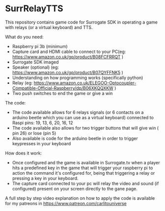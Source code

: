 # SurrRelayTTS

This repository contains game code for Surrogate SDK in operating a game with relays (or a virtual keyboard) and TTS.


What do you need:

- Raspberry pi 3b (minimum)
- Capture card and HDMI cable to connect to your PC(eg: https://www.amazon.co.uk/gp/product/B08FCFRRQT )
- Surrogate SDK imaged
- Speaker (optional) (eg: https://www.amazon.co.uk/gp/product/B07QYFFNK5 )
- Understanding on how programming works (specifically python)
- Relay (eg: https://www.amazon.co.uk/ELEGOO-Optocoupler-Compatible-Official-Raspberry/dp/B06XKQQXKW )
- Two push switches to end the game or give a win


The code:

- The code available allows for 6 relays signals (or 6 contacts on a arduino beetle which you can use as a virtual keyboard) connected to Raspi pins: 19, 13, 6, 20, 16, 12
- The code available also allows for two trigger buttons that will give win ( pin 26) or lose (pin 5)
- Also available is code for the arduino beetle in order to trigger keypresses in your keyboard

How does it work:

- Once configured and the game is available in Surrogate.tv when a player hits a predefined key in the game that will trigger your raspberry pi to action the command it's configured for, being that triggering a relay or pressing a key in your keyboard.
- The capture card connected to your pc will relay the video and sound (if configured) present on your screen directly to the gane page.

A full step by step video explanation on how to apply the code is available for my patreons in https://www.patreon.com/carlitouniverse
